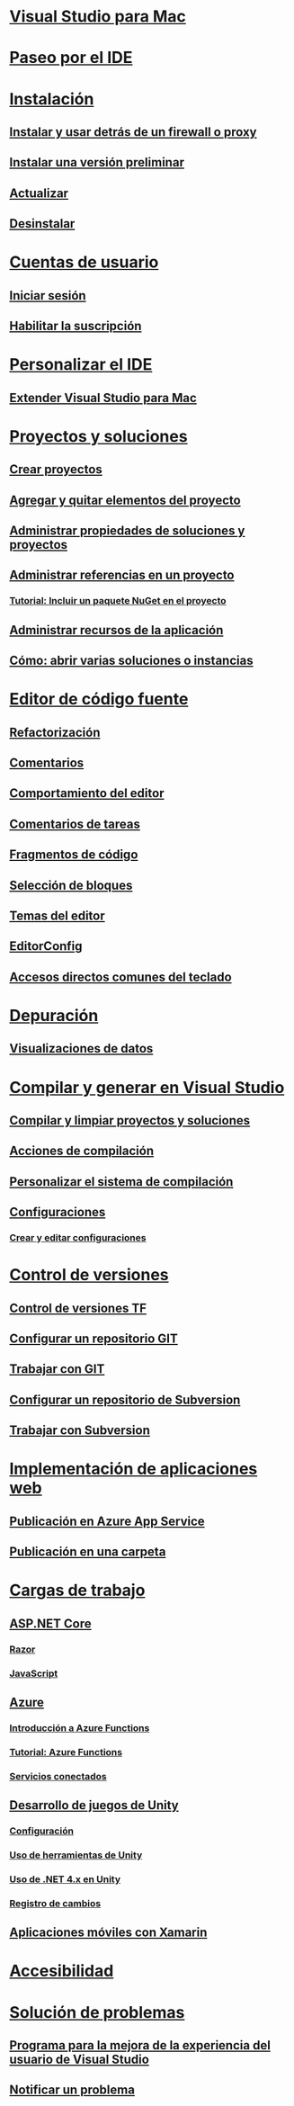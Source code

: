# [Visual Studio para Mac](index.md)
# [Paseo por el IDE](/visualstudio/mac/ide-tour/)

# [Instalación](/visualstudio/mac/installation/)
## [Instalar y usar detrás de un firewall o proxy](install-behind-a-firewall-or-proxy-server.md)
## [Instalar una versión preliminar](install-preview.md)
## [Actualizar](update.md)
## [Desinstalar](uninstall.md)

# [Cuentas de usuario](user-accounts.md)
## [Iniciar sesión](signing-in.md)
## [Habilitar la suscripción](enable-subscription.md)

# [Personalizar el IDE](customizing-the-ide.md)
## [Extender Visual Studio para Mac](extending-visual-studio-mac.md)


# [Proyectos y soluciones](projects-and-solutions.md)
## [Crear proyectos](create-new-projects.md)
## [Agregar y quitar elementos del proyecto](add-and-remove-project-items.md)
## [Administrar propiedades de soluciones y proyectos](managing-solutions-and-project-properties.md)
## [Administrar referencias en un proyecto](managing-references-in-a-project.md)
### [Tutorial: Incluir un paquete NuGet en el proyecto](nuget-walkthrough.md)
## [Administrar recursos de la aplicación](managing-app-resources.md)
## [Cómo: abrir varias soluciones o instancias](open-multiple-solutions.md)

# [Editor de código fuente](source-editor.md)
## [Refactorización](refactoring.md)
## [Comentarios](comments.md)
## [Comportamiento del editor](editor-behavior.md)
## [Comentarios de tareas](task-comments.md)
## [Fragmentos de código](snippets.md)
## [Selección de bloques](block-selection.md)
## [Temas del editor](editor-themes.md)
## [EditorConfig](editorconfig.md)
## [Accesos directos comunes del teclado](keyboard-shortcuts.md)

# [Depuración](debugging.md)
## [Visualizaciones de datos](data-visualizations.md)

# [Compilar y generar en Visual Studio](compiling-and-building.md)
## [Compilar y limpiar proyectos y soluciones](building-and-cleaning-projects-and-solutions.md)
## [Acciones de compilación](build-actions.md)
## [Personalizar el sistema de compilación](customizing-build-system.md)
## [Configuraciones](configurations.md)
### [Crear y editar configuraciones](create-and-edit-configurations.md)

# [Control de versiones](version-control.md)
## [Control de versiones TF](tf-version-control.md)
## [Configurar un repositorio GIT](set-up-git-repository.md)
## [Trabajar con GIT](working-with-git.md)
## [Configurar un repositorio de Subversion](set-up-subversion-repository.md)
## [Trabajar con Subversion](working-with-subversion.md)

# [Implementación de aplicaciones web](web-app-deployment.md)
## [Publicación en Azure App Service](publish-app-svc.md)
## [Publicación en una carpeta](publish-folder.md)


# [Cargas de trabajo](workloads.md)
## [ASP.NET Core](asp-net-core.md)
### [Razor](razor.md)
### [JavaScript](javascript.md)
## [Azure](azure-workload.md)
### [Introducción a Azure Functions](azure-functions.md)
### [Tutorial: Azure Functions](azure-functions-lab.md)
### [Servicios conectados](connected-services.md)
## [Desarrollo de juegos de Unity](unity-tools.md)
### [Configuración](setup-vsmac-tools-unity.md)
### [Uso de herramientas de Unity](using-vsmac-tools-unity.md)
### [Uso de .NET 4.x en Unity](/visualstudio/cross-platform/unity-scripting-upgrade/?context=visualstudio/mac/context)
### [Registro de cambios](/visualstudio/cross-platform/change-log-visual-studio-tools-for-unity-mac/?context=visualstudio/mac/context)
## [Aplicaciones móviles con Xamarin](/xamarin/)

# [Accesibilidad](accessibility.md)

# [Solución de problemas](troubleshooting.md)
## [Programa para la mejora de la experiencia del usuario de Visual Studio](visual-studio-experience-improvement-program.md)
## [Notificar un problema](report-a-problem.md)
